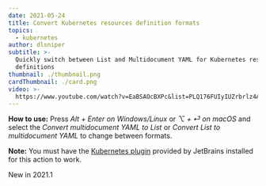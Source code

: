 ```yaml
---
date: 2021-05-24
title: Convert Kubernetes resources definition formats
topics:
  - kubernetes
author: dlsniper
subtitle: >-
  Quickly switch between List and Multidocument YAML for Kubernetes resource
  definitions
thumbnail: ./thumbnail.png
cardThumbnail: ./card.png
video: >-
  https://www.youtube.com/watch?v=EaBSAOcBXPc&list=PLQ176FUIyIUZrbrlz4AY1V8VzBJKZyVlW&index=23
---
```

**How to use:**
Press _Alt + Enter on Windows/Linux_ or _⌥ + ⏎ on macOS_ and select
the _Convert multidocument YAML to List_ or
_Convert List to multidocument YAML_ to change between formats.

**Note:** You must have the <a href="https://plugins.jetbrains.com/plugin/10485-kubernetes">Kubernetes plugin</a> provided by JetBrains installed for this action to work.

<span class="tag is-rounded">New in 2021.1</span>
